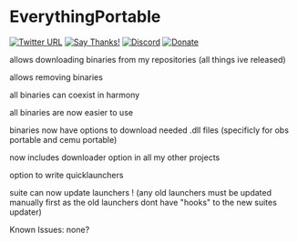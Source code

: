# EverythingPortable

[![Twitter URL](https://img.shields.io/twitter/url/https/twitter.com/fold_left.svg?style=social&label=Follow%20%40MarioMasta64)](https://twitter.com/MarioMasta64)
[![Say Thanks!](https://img.shields.io/badge/Say%20Thanks-!-1EAEDB.svg)](https://saythanks.io/to/MarioMasta64)
[![Discord](https://discordapp.com/api/guilds/380941559358554112/widget.png)](https://discord.me/52AUHwu)
[![Donate](https://img.shields.io/badge/Donate-PayPal-green.svg)](https://paypal.me/MarioMasta64)

allows downloading binaries from my repositories (all things ive released)

allows removing binaries

all binaries can coexist in harmony

all binaries are now easier to use

binaries now have options to download needed .dll files (specificly for obs portable and cemu portable)

now includes downloader option in all my other projects

option to write quicklaunchers

suite can now update launchers ! (any old launchers must be updated manually first as the old launchers dont have "hooks" to the new suites updater)

Known Issues:
none?

